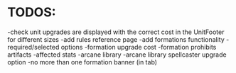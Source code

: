# TODOS:

-check unit upgrades are displayed with the correct cost in the UnitFooter for different sizes
-add rules reference page
-add formations functionality
-required/selected options
-formation upgrade cost
-formation prohibits artifacts
-affected stats
-arcane library
-arcane library spellcaster upgrade option
-no more than one formation banner (in tab)
